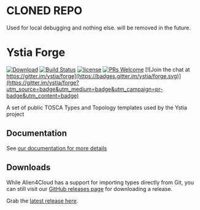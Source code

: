 # CLONED REPO

Used for local debugging and nothing else. will be removed in the future.

# Ystia Forge

[![Download](https://img.shields.io/badge/download-v3.0.0--milestone.1-blue)](https://github.com/ystia/forge/releases/tag/v3.0.0-milestone.1) [![Build Status](https://github.com/ystia/forge/actions/workflows/build.yml/badge.svg?branch=develop)](https://github.com/ystia/forge/actions) [![license](https://img.shields.io/github/license/ystia/forge.svg)](https://github.com/ystia/forge/blob/develop/LICENSE) [![PRs Welcome](https://img.shields.io/badge/PRs-welcome-brightgreen.svg?style=flat-square)](http://makeapullrequest.com) [![Join the chat at https://gitter.im/ystia/forge](https://badges.gitter.im/ystia/forge.svg)](https://gitter.im/ystia/forge?utm_source=badge&utm_medium=badge&utm_campaign=pr-badge&utm_content=badge)

A set of public TOSCA Types and Topology templates used by the Ystia project

## Documentation

See [our documentation for more details](https://github.com/ystia/forge/blob/develop/org/ystia/README.rst)

## Downloads

While Alien4Cloud has a support for importing types directly from Git, you can still visit our [GitHub releases page](https://github.com/ystia/forge/releases) for downloading a release.

Grab the [latest release here](https://github.com/ystia/forge/releases/latest).
